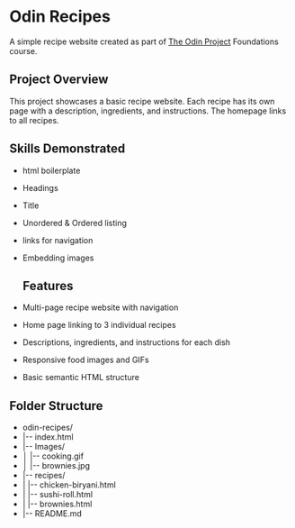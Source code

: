 # Odin Recipes

A simple recipe website created as part of [The Odin Project](https://www.theodinproject.com/) Foundations course.

## Project Overview

This project showcases a basic recipe website. Each recipe has its own page with a description, ingredients, and instructions. The homepage links to all recipes.

## Skills Demonstrated

- html boilerplate
- Headings
- Title
- Unordered & Ordered listing
- links for navigation
- Embedding images

  ## Features

- Multi-page recipe website with navigation
- Home page linking to 3 individual recipes
- Descriptions, ingredients, and instructions for each dish
- Responsive food images and GIFs
- Basic semantic HTML structure

## Folder Structure

- odin-recipes/
- |-- index.html
- |-- Images/
- │ |-- cooking.gif
- │ |-- brownies.jpg
- |-- recipes/
- | |-- chicken-biryani.html
- | |-- sushi-roll.html
- | |-- brownies.html
- |-- README.md

